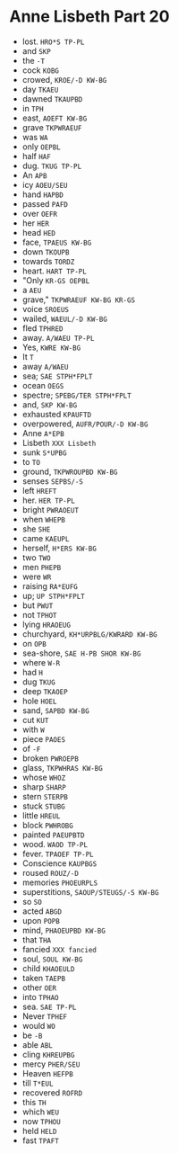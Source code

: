 # Anne Lisbeth Part 20

* lost. `HRO*S TP-PL`
* and `SKP`
* the `-T`
* cock `KOBG`
* crowed, `KROE/-D KW-BG`
* day `TKAEU`
* dawned `TKAUPBD`
* in `TPH`
* east, `AOEFT KW-BG`
* grave `TKPWRAEUF`
* was `WA`
* only `OEPBL`
* half `HAF`
* dug. `TKUG TP-PL`
* An `APB`
* icy `AOEU/SEU`
* hand `HAPBD`
* passed `PAFD`
* over `OEFR`
* her `HER`
* head `HED`
* face, `TPAEUS KW-BG`
* down `TKOUPB`
* towards `TORDZ`
* heart. `HART TP-PL`
* "Only `KR-GS OEPBL`
* a `AEU`
* grave," `TKPWRAEUF KW-BG KR-GS`
* voice `SROEUS`
* wailed, `WAEUL/-D KW-BG`
* fled `TPHRED`
* away. `A/WAEU TP-PL`
* Yes, `KWRE KW-BG`
* It `T`
* away `A/WAEU`
* sea; `SAE STPH*FPLT`
* ocean `OEGS`
* spectre; `SPEBG/TER STPH*FPLT`
* and, `SKP KW-BG`
* exhausted `KPAUFTD`
* overpowered, `AUFR/POUR/-D KW-BG`
* Anne `A*EPB`
* Lisbeth `XXX Lisbeth`
* sunk `S*UPBG`
* to `TO`
* ground, `TKPWROUPBD KW-BG`
* senses `SEPBS/-S`
* left `HREFT`
* her. `HER TP-PL`
* bright `PWRAOEUT`
* when `WHEPB`
* she `SHE`
* came `KAEUPL`
* herself, `H*ERS KW-BG`
* two `TWO`
* men `PHEPB`
* were `WR`
* raising `RA*EUFG`
* up; `UP STPH*FPLT`
* but `PWUT`
* not `TPHOT`
* lying `HRAOEUG`
* churchyard, `KH*URPBLG/KWRARD KW-BG`
* on `OPB`
* sea-shore, `SAE H-PB SHOR KW-BG`
* where `W-R`
* had `H`
* dug `TKUG`
* deep `TKAOEP`
* hole `HOEL`
* sand, `SAPBD KW-BG`
* cut `KUT`
* with `W`
* piece `PAOES`
* of `-F`
* broken `PWROEPB`
* glass, `TKPWHRAS KW-BG`
* whose `WHOZ`
* sharp `SHARP`
* stern `STERPB`
* stuck `STUBG`
* little `HREUL`
* block `PWHROBG`
* painted `PAEUPBTD`
* wood. `WAOD TP-PL`
* fever. `TPAOEF TP-PL`
* Conscience `KAUPBGS`
* roused `ROUZ/-D`
* memories `PHOEURPLS`
* superstitions, `SAOUP/STEUGS/-S KW-BG`
* so `SO`
* acted `ABGD`
* upon `POPB`
* mind, `PHAOEUPBD KW-BG`
* that `THA`
* fancied `XXX fancied`
* soul, `SOUL KW-BG`
* child `KHAOEULD`
* taken `TAEPB`
* other `OER`
* into `TPHAO`
* sea. `SAE TP-PL`
* Never `TPHEF`
* would `WO`
* be `-B`
* able `ABL`
* cling `KHREUPBG`
* mercy `PHER/SEU`
* Heaven `HEFPB`
* till `T*EUL`
* recovered `ROFRD`
* this `TH`
* which `WEU`
* now `TPHOU`
* held `HELD`
* fast `TPAFT`
